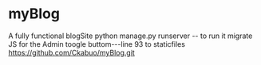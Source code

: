 # myBlog
A fully functional blogSite
python manage.py runserver -- to run it
migrate JS for the Admin toogle buttom---line 93 to staticfiles
https://github.com/Ckabuo/myBlog.git